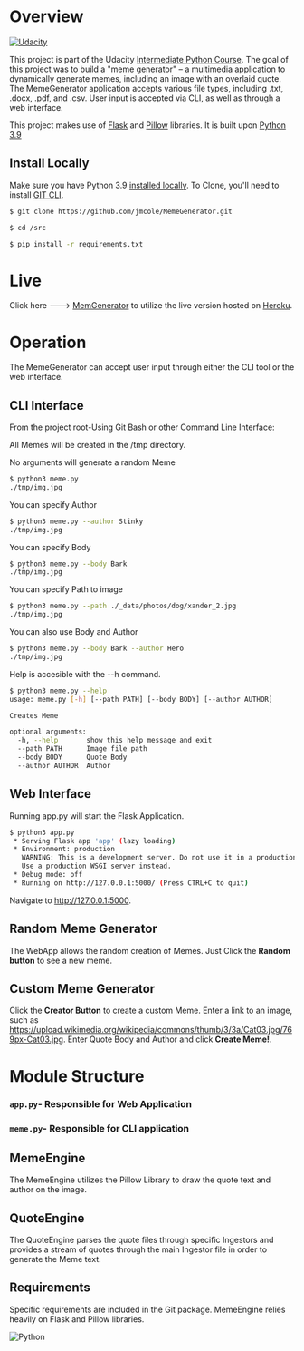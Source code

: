 # Overview

[![Udacity](https://upload.wikimedia.org/wikipedia/commons/e/e8/Udacity_logo.svg)](https://udacity.com)

This project is part of the Udacity [Intermediate Python Course](https://www.udacity.com/course/intermediate-python-nanodegree--nd303). The goal of this project was to build a "meme generator" – a multimedia application to dynamically generate memes, including an image with an overlaid quote. The MemeGenerator application accepts various file types, including .txt, .docx, .pdf, and .csv. User input is accepted via CLI, as well as through a web interface.

This project makes use of [Flask](https://flask.palletsprojects.com/en/2.0.x/) and [Pillow](https://pillow.readthedocs.io/en/stable/) libraries. It is built upon [Python 3.9](https://www.python.org/downloads/)


## Install Locally

Make sure you have Python 3.9 [installed locally](https://docs.python-guide.org/starting/installation/). To Clone, you'll need to install [GIT CLI](https://git-scm.com/book/en/v2/Getting-Started-Installing-Git).

```sh
$ git clone https://github.com/jmcole/MemeGenerator.git 

$ cd /src

$ pip install -r requirements.txt

```

# Live 
Click here ---> [MemGenerator](https://powerful-savannah-04795.herokuapp.com/) to utilize the live version hosted on [Heroku](https://devcenter.heroku.com/).

# Operation

The MemeGenerator can accept user input through either the CLI tool or the web interface.

## CLI Interface
From the project root-Using Git Bash or other Command Line Interface:

All Memes will be created in the /tmp directory.

No arguments will generate a random Meme
```sh
$ python3 meme.py
./tmp/img.jpg
```
You can specify Author
```sh
$ python3 meme.py --author Stinky
./tmp/img.jpg
```
You can specify Body
```sh
$ python3 meme.py --body Bark
./tmp/img.jpg
```
You can specify Path to image
```sh
$ python3 meme.py --path ./_data/photos/dog/xander_2.jpg
./tmp/img.jpg
```
You can also use Body and Author

```sh
$ python3 meme.py --body Bark --author Hero
./tmp/img.jpg
```
Help is accesible with the --h command.
```sh
$ python3 meme.py --help
usage: meme.py [-h] [--path PATH] [--body BODY] [--author AUTHOR]

Creates Meme

optional arguments:
  -h, --help       show this help message and exit
  --path PATH      Image file path
  --body BODY      Quote Body
  --author AUTHOR  Author
```
## Web Interface

Running app.py will start the Flask Application.

```sh
$ python3 app.py
 * Serving Flask app 'app' (lazy loading)
 * Environment: production
   WARNING: This is a development server. Do not use it in a production deployment.
   Use a production WSGI server instead.
 * Debug mode: off
 * Running on http://127.0.0.1:5000/ (Press CTRL+C to quit)
```
Navigate to http://127.0.0.1:5000.

## Random Meme Generator
The WebApp allows the random creation of Memes. Just Click the **Random button** to see a new meme.
## Custom Meme Generator
Click the **Creator Button** to create a custom Meme. Enter a link to an image, such as https://upload.wikimedia.org/wikipedia/commons/thumb/3/3a/Cat03.jpg/769px-Cat03.jpg. Enter Quote Body and Author and click **Create Meme!**.

# Module Structure

###  `app.py`- Responsible for Web Application
###  `meme.py`- Responsible for CLI application

## MemeEngine
The MemeEngine utilizes the Pillow Library to draw the quote text and author on the image.
## QuoteEngine
The QuoteEngine parses the quote files through specific Ingestors and provides a stream of quotes through the main Ingestor file in order to generate the Meme text.
## Requirements

Specific requirements are included in the Git package. MemeEngine relies heavily on Flask and  Pillow libraries. 









![Python](https://www.python.org/static/community_logos/python-powered-w-100x40.png)


